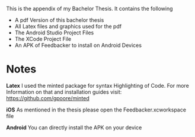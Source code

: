 This is the appendix of my Bachelor Thesis. It contains the following

* A pdf Version of this bachelor thesis
* All Latex files and graphics used for the pdf
* The Android Studio Project Files
* The XCode Project File
* An APK of Feedbacker to install on Android Devices

# Notes #

**Latex**
I used the minted package for syntax Highlighting of Code. For more Information on that and installation guides visit:
https://github.com/gpoore/minted

**iOS**
As mentioned in the thesis please open the Feedbacker.xcworkspace file

**Android**
You can directly install the APK on your device